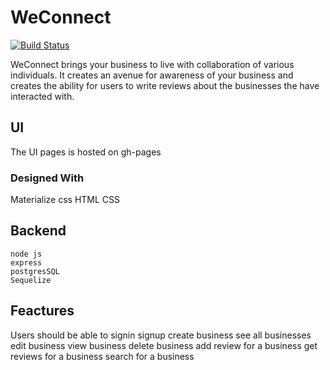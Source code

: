 # WeConnect

[![Build Status](https://travis-ci.org/Annmary12/WeConnect.svg?branch=master)](https://travis-ci.org/Annmary12/WeConnect)


WeConnect brings your business to live with collaboration of various individuals. It creates an avenue for awareness of your business and creates the ability for users to write reviews about the businesses the have interacted with.

## UI
The UI pages is hosted on gh-pages

### Designed With
Materialize css
HTML
CSS

## Backend
    node js
    express
    postgresSQL
    Sequelize

## Feactures
Users should be able to
    signin
    signup
    create business
    see all businesses
    edit business
    view business
    delete business
    add review for a business
    get reviews for a business
    search for a business